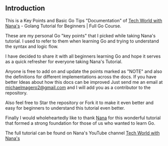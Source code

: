 
## Introduction

<p>This is a Key Points and Basic Go Tips "Documentation" of <a href="https://www.youtube.com/@TechWorldwithNana">Tech World with Nana's</a> - Golang Tutorial for Beginners | Full Go Course.</p>

<p> These are my personal Go "key points" that I picked while taking Nana's tutorial. I used to refer to them when learning Go and trying to understand the syntax and logic flow.</p>

<p>I have decided to share it with all beginners learning Go and hope it serves as a quick refresher for everyone taking Nana's Tutorial.</p>

<p>Anyone is free to add on and update the points marked as "NOTE" and also the definitions for different implementations across the docs. If you have better Ideas about how this docs can be improved Just send me an email at <a href="mailto:michaelmagero2@gmail.com">michaelmagero2@gmail.com</a> and I will add you as a contributor to the repository.</p>

<p>Also feel free to Star the repository or Fork it to make it even better and easy for beginners to understand this tutorial even better.</p>

<p>Finally I would wholeheartedly like to thank <a href="https://www.youtube.com/@TechWorldwithNana">Nana</a> for this wonderful tutorial that formed a strong foundation for those of us who wanted to learn Go.</p>

<p>The full tutorial can be found on Nana's YouTube channel <a href="https://www.youtube.com/@TechWorldwithNana">Tech World with Nana's</a> </p>